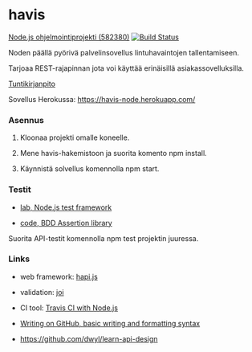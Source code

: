 # havis

[Node.js ohjelmointiprojekti (582380)](https://www.cs.helsinki.fi/courses/582380/2017/v/k/1) [![Build Status](https://travis-ci.org/tzpr/havis.png)](https://travis-ci.org/tzpr/havis)

Noden päällä pyörivä palvelinsovellus lintuhavaintojen tallentamiseen. 

Tarjoaa REST-rajapinnan jota voi käyttää erinäisillä asiakassovelluksilla.

[Tuntikirjanpito](https://docs.google.com/spreadsheets/d/1NBLY_1rivcEe-nJNlVcYG_qPZA2MytAvqKgr4fHQSiY/edit?usp=sharing)

Sovellus Herokussa: https://havis-node.herokuapp.com/

### Asennus
1. Kloonaa projekti omalle koneelle. 

2. Mene havis-hakemistoon ja suorita komento npm install.

3. Käynnistä solvellus komennolla npm start.

### Testit
- [lab, Node.js test framework](https://github.com/hapijs/lab)

- [code, BDD Assertion library](https://github.com/hapijs/code)

Suorita API-testit komennolla npm test projektin juuressa.



### Links
- web framework: [hapi.js](https://hapijs.com/)

- validation: [joi](https://github.com/hapijs/joi)

- CI tool: [Travis CI with Node.js](https://docs.travis-ci.com/user/languages/javascript-with-nodejs/)

- [Writing on GitHub, basic writing and formatting syntax](https://help.github.com/articles/basic-writing-and-formatting-syntax/)

- https://github.com/dwyl/learn-api-design
